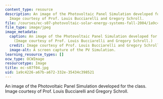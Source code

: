 ```yaml
---
content_type: resource
description: An image of the Photovoltaic Panel Simulation developed for the class.
  Image courtesy of Prof. Louis Bucciarelli and Gregory Schroll.
file: /courses/ec-s07-photovoltaic-solar-energy-systems-fall-2004/1a9c4226a67ba672332e35434c398521_ec-s07f04.jpg
file_type: image/jpeg
image_metadata:
  caption: An image of the Photovoltaic Panel Simulation developed for the class.
    (Image courtesy of Prof. Louis Bucciarelli and Gregory Schroll.)
  credit: Image courtesy of Prof. Louis Bucciarelli and Gregory Schroll.
  image-alt: A screen capture of the PV Simulation.
learning_resource_types: []
ocw_type: OCWImage
resourcetype: Image
title: ec-s07f04.jpg
uid: 1a9c4226-a67b-a672-332e-35434c398521
---
```

An image of the Photovoltaic Panel Simulation developed for the class. Image courtesy of Prof. Louis Bucciarelli and Gregory Schroll.

